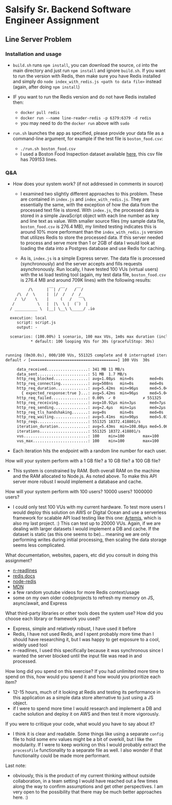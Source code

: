 # Salsify Sr. Backend Software Engineer Assignment

## Line Server Problem

### Installation and usage

- `build.sh` runs `npm install`, you can download the source, `cd` into the main directory and just run `npm install` and ignore `build.sh`. If you want to run the version with Redis, then make sure you have Redis installed and simply do `node index_with_redis.js <path to data file>` instead (again, after doing `npm install`)

- IF you want to run the Redis version and do not have Redis installed then:

  - `docker pull redis`
  - `docker run --name line-reader-redis -p 6379:6379 -d redis`
  - you may need to do the `docker run` above with `sudo`

- `run.sh` launches the app as specified, please provide your data file as a command-line argument, for example if the test file is `boston_food.csv`:
  - `./run.sh boston_food.csv`
  - I used a Boston Food Inspection dataset available [here](https://data.boston.gov/dataset/03693648-2c62-4a2c-a4ec-48de2ee14e18/resource/4582bec6-2b4f-4f9e-bc55-cbaa73117f4c/download/tmplc21byhd.csv), this csv file has 709153 lines.

### Q&A

- How does your system work? (if not addressed in comments in source)

  - I examined two slightly different approaches to this problem. These are contained in `index.js` and `index_with_redis.js`. They are essentially the same, with the exception of how the data from the processed text file is stored. With `index.js`, the processed data is stored in a simple JavaScript object with each line number as key and line text as value. With smaller source files (my sample data file, `boston_food.csv` is 276.4 MB), my limited testing indicates this is around 10% more performant than the `index_with_redis.js` version that utilizes Redis to store the processed data. If this server needed to process and serve more than 1 or 2GB of data I would look at loading the data into a Postgres database and use Redis for caching.

  - As is, `index.js` is a simple Express server. The data file is processed (synchronously) and the server accepts and fills requests asynchronously. Run locally, I have tested 100 VUs (virtual users) with the `k6` load testing tool (again, my test data file, `boston_food.csv` is 276.4 MB and around 709K lines) with the following results:

```txt
          /\      |‾‾| /‾‾/   /‾‾/
     /\  /  \     |  |/  /   /  /
    /  \/    \    |     (   /   ‾‾\
   /          \   |  |\  \ |  (‾)  |
  / __________ \  |__| \__\ \_____/ .io

  execution: local
     script: script.js
     output: -

  scenarios: (100.00%) 1 scenario, 100 max VUs, 1m0s max duration (incl. graceful stop):
           * default: 100 looping VUs for 30s (gracefulStop: 30s)


running (0m30.0s), 000/100 VUs, 551325 complete and 0 interrupted iterations
default ✓ [======================================] 100 VUs  30s

     data_received..................: 341 MB 11 MB/s
     data_sent......................: 51 MB  1.7 MB/s
     http_req_blocked...............: avg=1.08µs  min=0s       med=0s     max=5.09ms  p(90)=1µs    p(95)=1µs
     http_req_connecting............: avg=508ns   min=0s       med=0s     max=3.31ms  p(90)=0s     p(95)=0s
     http_req_duration..............: avg=5.42ms  min=96µs     med=5.04ms max=33.03ms p(90)=7.1ms  p(95)=7.69ms
       { expected_response:true }...: avg=5.42ms  min=96µs     med=5.04ms max=33.03ms p(90)=7.1ms  p(95)=7.69ms
     http_req_failed................: 0.00%  ✓ 0            ✗ 551325
     http_req_receiving.............: avg=10.92µs min=3µs      med=7µs    max=9.58ms  p(90)=11µs   p(95)=13µs
     http_req_sending...............: avg=2.4µs   min=1µs      med=2µs    max=6.73ms  p(90)=3µs    p(95)=3µs
     http_req_tls_handshaking.......: avg=0s      min=0s       med=0s     max=0s      p(90)=0s     p(95)=0s
     http_req_waiting...............: avg=5.41ms  min=90µs     med=5.03ms max=33.02ms p(90)=7.08ms p(95)=7.67ms
     http_reqs......................: 551325 18372.418801/s
     iteration_duration.............: avg=5.43ms  min=108.08µs med=5.06ms max=33.12ms p(90)=7.12ms p(95)=7.71ms
     iterations.....................: 551325 18372.418801/s
     vus............................: 100    min=100        max=100
     vus_max........................: 100    min=100        max=100
```

- Each iteration hits the endpoint with a random line number for each user.

How will your system perform with a 1 GB file? a 10 GB file? a 100 GB file?

- This system is constrained by RAM. Both overall RAM on the machine and the RAM allocated to Node.js. As noted above. To make this API server more robust I would implement a database and cache.

How will your system perform with 100 users? 10000 users? 1000000 users?

- I could only test 100 VUs with my current hardware. To test more users I would deploy this solution on AWS or Digital Ocean and use a serverless framework for scalable API load testing like this one: [Artemis](https://artemis-load-testing.github.io/), which is also my last project. :) This can test up to 20000 VUs. Again, if we are dealing with larger datasets I would implement a DB and cache. If the dataset is static (as this one seems to be)... meaning we are only performing writes during initial processing, then scaling the data storage seems less complicated.

What documentation, websites, papers, etc did you consult in doing this assignment?

- [n-readlines](https://www.npmjs.com/package/n-readlines)
- [redis docs](https://redis.io/docs/)
- [node-redis](https://github.com/redis/node-redis)
- [MDN](https://developer.mozilla.org/en-US/)
- a few random youtube videos for more Redis context/usage
- some on my own older code/projects to refresh my memory on JS, async/await, and Express

What third-party libraries or other tools does the system use? How did you choose each library or framework you used?

- Express, simple and relatively robust, I have used it before
- Redis, I have not used Redis, and I spent probably more time than I should have researching it, but I was happy to get exposure to a cool, widely used tool
- n-readlines, I used this specifically because it was synchronous since I wanted the server blocked until the input file was read in and processed.

How long did you spend on this exercise? If you had unlimited more time to spend on this, how would you spend it and how would you prioritize each item?

- 12-15 hours, much of it looking at Redis and testing its performance in this application as a simple data store alternative to just using a JS object.
- if I were to spend more time I would research and implement a DB and cache solution and deploy it on AWS and then test it more vigorously.

If you were to critique your code, what would you have to say about it?

- I think it is clear and readable. Some things like using a separate `config` file to hold some env values might be a bit of overkill, but I like the modularity. If I were to keep working on this I would probably extract the `processFile` functionality to a separate file as well. I also wonder if that functionality could be made more performant.

Last note:

- obviously, this is the product of my current thinking without outside collaboration, in a team setting I would have reached out a few times along the way to confirm assumptions and get other perspectives. I am very open to the possibility that there may be much better approaches here. :)
